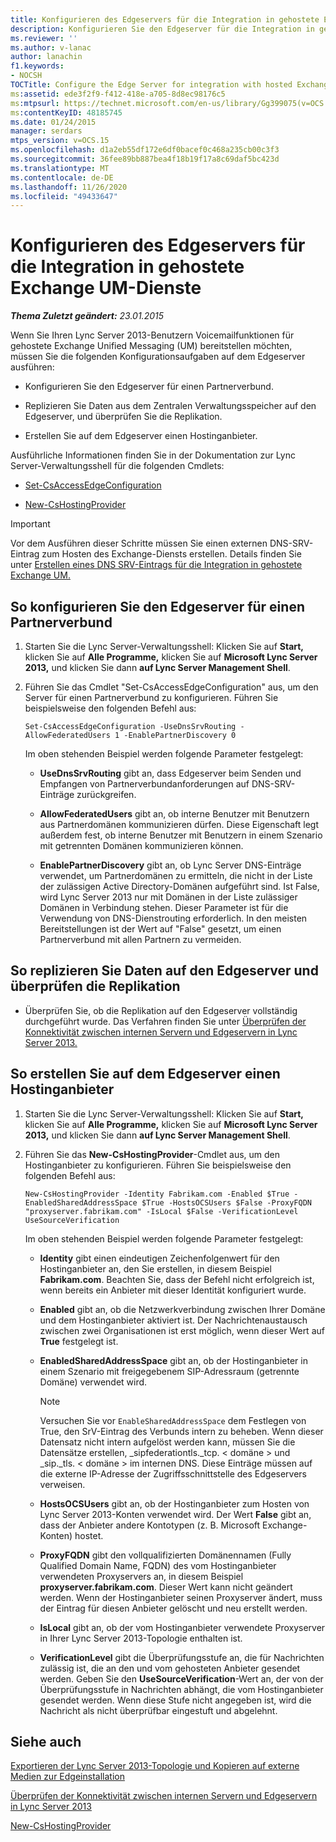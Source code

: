 ```yaml
---
title: Konfigurieren des Edgeservers für die Integration in gehostete Exchange UM-Dienste
description: Konfigurieren Sie den Edgeserver für die Integration in gehostete Exchange UM.
ms.reviewer: ''
ms.author: v-lanac
author: lanachin
f1.keywords:
- NOCSH
TOCTitle: Configure the Edge Server for integration with hosted Exchange UM
ms:assetid: ede3f2f9-f412-418e-a705-8d8ec98176c5
ms:mtpsurl: https://technet.microsoft.com/en-us/library/Gg399075(v=OCS.15)
ms:contentKeyID: 48185745
ms.date: 01/24/2015
manager: serdars
mtps_version: v=OCS.15
ms.openlocfilehash: d1a2eb55df172e6df0bacef0c468a235cb00c3f3
ms.sourcegitcommit: 36fee89bb887bea4f18b19f17a8c69daf5bc423d
ms.translationtype: MT
ms.contentlocale: de-DE
ms.lasthandoff: 11/26/2020
ms.locfileid: "49433647"
---
```

# <a name="configure-the-edge-server-for-integration-with-hosted-exchange-um"></a>Konfigurieren des Edgeservers für die Integration in gehostete Exchange UM-Dienste

<div data-xmlns="http://www.w3.org/1999/xhtml">

<div class="topic" data-xmlns="http://www.w3.org/1999/xhtml" data-msxsl="urn:schemas-microsoft-com:xslt" data-cs="https://msdn.microsoft.com/">

<div data-asp="https://msdn2.microsoft.com/asp">



</div>

<div id="mainSection">

<div id="mainBody">

<span> </span>

_**Thema Zuletzt geändert:** 23.01.2015_

Wenn Sie Ihren Lync Server 2013-Benutzern Voicemailfunktionen für gehostete Exchange Unified Messaging (UM) bereitstellen möchten, müssen Sie die folgenden Konfigurationsaufgaben auf dem Edgeserver ausführen:

  - Konfigurieren Sie den Edgeserver für einen Partnerverbund.

  - Replizieren Sie Daten aus dem Zentralen Verwaltungsspeicher auf den Edgeserver, und überprüfen Sie die Replikation.

  - Erstellen Sie auf dem Edgeserver einen Hostinganbieter.

Ausführliche Informationen finden Sie in der Dokumentation zur Lync Server-Verwaltungsshell für die folgenden Cmdlets:

  - [Set-CsAccessEdgeConfiguration](https://technet.microsoft.com/library/Gg413017(v=OCS.15))

  - [New-CsHostingProvider](https://technet.microsoft.com/library/Gg398490(v=OCS.15))

<div>


> [!IMPORTANT]
> Vor dem Ausführen dieser Schritte müssen Sie einen externen DNS-SRV-Eintrag zum Hosten des Exchange-Diensts erstellen. Details finden Sie unter <A href="lync-server-2013-create-a-dns-srv-record-for-integration-with-hosted-exchange-um.md">Erstellen eines DNS SRV-Eintrags für die Integration in gehostete Exchange UM.</A>



</div>

<div>

## <a name="to-configure-the-edge-server-for-federation"></a>So konfigurieren Sie den Edgeserver für einen Partnerverbund

1.  Starten Sie die Lync Server-Verwaltungsshell: Klicken Sie auf **Start,** klicken Sie auf **Alle Programme,** klicken Sie auf **Microsoft Lync Server 2013,** und klicken Sie dann **auf Lync Server Management Shell**.

2.  Führen Sie das Cmdlet "Set-CsAccessEdgeConfiguration" aus, um den Server für einen Partnerverbund zu konfigurieren. Führen Sie beispielsweise den folgenden Befehl aus:
    
        Set-CsAccessEdgeConfiguration -UseDnsSrvRouting -AllowFederatedUsers 1 -EnablePartnerDiscovery 0
    
    Im oben stehenden Beispiel werden folgende Parameter festgelegt:
    
      - **UseDnsSrvRouting** gibt an, dass Edgeserver beim Senden und Empfangen von Partnerverbundanforderungen auf DNS-SRV-Einträge zurückgreifen.
    
      - **AllowFederatedUsers** gibt an, ob interne Benutzer mit Benutzern aus Partnerdomänen kommunizieren dürfen. Diese Eigenschaft legt außerdem fest, ob interne Benutzer mit Benutzern in einem Szenario mit getrennten Domänen kommunizieren können.
    
      - **EnablePartnerDiscovery** gibt an, ob Lync Server DNS-Einträge verwendet, um Partnerdomänen zu ermitteln, die nicht in der Liste der zulässigen Active Directory-Domänen aufgeführt sind. Ist False, wird Lync Server 2013 nur mit Domänen in der Liste zulässiger Domänen in Verbindung stehen. Dieser Parameter ist für die Verwendung von DNS-Dienstrouting erforderlich. In den meisten Bereitstellungen ist der Wert auf "False" gesetzt, um einen Partnerverbund mit allen Partnern zu vermeiden.

</div>

<div>

## <a name="to-replicate-data-to-the-edge-server-and-verify-the-replication"></a>So replizieren Sie Daten auf den Edgeserver und überprüfen die Replikation

  - Überprüfen Sie, ob die Replikation auf den Edgeserver vollständig durchgeführt wurde. Das Verfahren finden Sie unter [Überprüfen der Konnektivität zwischen internen Servern und Edgeservern in Lync Server 2013.](lync-server-2013-verify-connectivity-between-internal-servers-and-edge-servers.md)

</div>

<div>

## <a name="to-create-a-hosting-provider-on-the-edge-server"></a>So erstellen Sie auf dem Edgeserver einen Hostinganbieter

1.  Starten Sie die Lync Server-Verwaltungsshell: Klicken Sie auf **Start,** klicken Sie auf **Alle Programme,** klicken Sie auf **Microsoft Lync Server 2013,** und klicken Sie dann **auf Lync Server Management Shell**.

2.  Führen Sie das **New-CsHostingProvider**-Cmdlet aus, um den Hostinganbieter zu konfigurieren. Führen Sie beispielsweise den folgenden Befehl aus:
    
        New-CsHostingProvider -Identity Fabrikam.com -Enabled $True -EnabledSharedAddressSpace $True -HostsOCSUsers $False -ProxyFQDN "proxyserver.fabrikam.com" -IsLocal $False -VerificationLevel UseSourceVerification
    
    Im oben stehenden Beispiel werden folgende Parameter festgelegt:
    
      - **Identity** gibt einen eindeutigen Zeichenfolgenwert für den Hostinganbieter an, den Sie erstellen, in diesem Beispiel **Fabrikam.com**. Beachten Sie, dass der Befehl nicht erfolgreich ist, wenn bereits ein Anbieter mit dieser Identität konfiguriert wurde.
    
      - **Enabled** gibt an, ob die Netzwerkverbindung zwischen Ihrer Domäne und dem Hostinganbieter aktiviert ist. Der Nachrichtenaustausch zwischen zwei Organisationen ist erst möglich, wenn dieser Wert auf **True** festgelegt ist.
    
      - **EnabledSharedAddressSpace** gibt an, ob der Hostinganbieter in einem Szenario mit freigegebenem SIP-Adressraum (getrennte Domäne) verwendet wird.
        
        <div>
        

        > [!NOTE]
        > Versuchen Sie vor <CODE>EnableSharedAddressSpace</CODE> dem Festlegen von True, den SrV-Eintrag des Verbunds intern zu beheben. Wenn dieser Datensatz nicht intern aufgelöst werden kann, müssen Sie die Datensätze erstellen, _sipfederationtls._tcp. &lt; domäne &gt; und _sip._tls. &lt; domäne &gt; im internen DNS. Diese Einträge müssen auf die externe IP-Adresse der Zugriffsschnittstelle des Edgeservers verweisen.

        
        </div>
    
      - **HostsOCSUsers** gibt an, ob der Hostinganbieter zum Hosten von Lync Server 2013-Konten verwendet wird. Der Wert **False** gibt an, dass der Anbieter andere Kontotypen (z. B. Microsoft Exchange-Konten) hostet.
    
      - **ProxyFQDN** gibt den vollqualifizierten Domänennamen (Fully Qualified Domain Name, FQDN) des vom Hostinganbieter verwendeten Proxyservers an, in diesem Beispiel **proxyserver.fabrikam.com**. Dieser Wert kann nicht geändert werden. Wenn der Hostinganbieter seinen Proxyserver ändert, muss der Eintrag für diesen Anbieter gelöscht und neu erstellt werden.
    
      - **IsLocal** gibt an, ob der vom Hostinganbieter verwendete Proxyserver in Ihrer Lync Server 2013-Topologie enthalten ist.
    
      - **VerificationLevel** gibt die Überprüfungsstufe an, die für Nachrichten zulässig ist, die an den und vom gehosteten Anbieter gesendet werden. Geben Sie den **UseSourceVerification**-Wert an, der von der Überprüfungsstufe in Nachrichten abhängt, die vom Hostinganbieter gesendet werden. Wenn diese Stufe nicht angegeben ist, wird die Nachricht als nicht überprüfbar eingestuft und abgelehnt.

</div>

<div>

## <a name="see-also"></a>Siehe auch


[Exportieren der Lync Server 2013-Topologie und Kopieren auf externe Medien zur Edgeinstallation](lync-server-2013-export-your-topology-and-copy-it-to-external-media-for-edge-installation.md)  


[Überprüfen der Konnektivität zwischen internen Servern und Edgeservern in Lync Server 2013](lync-server-2013-verify-connectivity-between-internal-servers-and-edge-servers.md)  


[New-CsHostingProvider](https://technet.microsoft.com/library/Gg398490(v=OCS.15))  
  

</div>

</div>

<span> </span>

</div>

</div>

</div>

